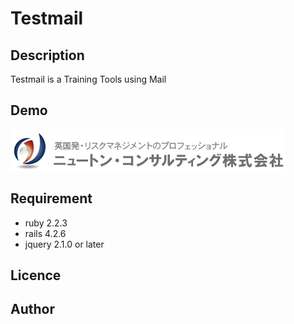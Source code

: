 Testmail
====

## Description

  Testmail is a Training Tools using Mail

## Demo

![Logo](app/assets/images/logos/newton_logo.jpg "Testmail")

## Requirement
* ruby 2.2.3
* rails 4.2.6
* jquery 2.1.0 or later

## Licence

## Author
